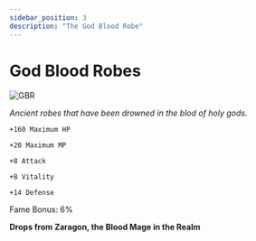 ```yaml
---
sidebar_position: 3
description: "The God Blood Robe"
---
```


# God Blood Robes

![GBR](https://vwiki.valorserver.com/api/item/picture/god%20blood%20robes)

<i>Ancient robes that have been drowned in the blod of holy gods.</i>

    +160 Maximum HP
    
    +20 Maximum MP
    
    +8 Attack
    
    +8 Vitality
    
    +14 Defense
    
Fame Bonus: 6%

**Drops from Zaragon, the Blood Mage in the Realm**
